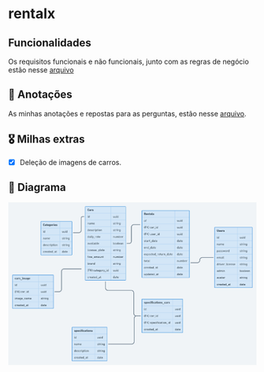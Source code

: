 # rentalx


## Funcionalidades
Os requisitos funcionais e não funcionais, junto com as regras de negócio estão nesse [arquivo](func.md)

## 📃 Anotações
As minhas anotações e repostas para as perguntas, estão nesse [arquivo](caderno.md).

## 🎖 Milhas extras
- [X] Deleção de imagens de carros.

## 🔷 Diagrama
<img src="public/diagram.png" />
